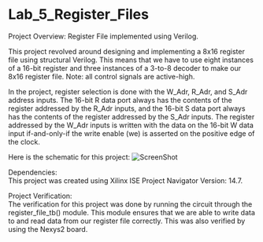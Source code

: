 # Lab_5_Register_Files
Project Overview: 
Register File implemented using Verilog.  
  
This project revolved around designing and implementing a 8x16 register file using structural Verilog. This means that we have to use eight instances of a 16-bit register and three instances of a 3-to-8 decoder to make our 8x16 register file. Note: all control signals are active-high.  
   
In the project, register selection is done with the W_Adr, R_Adr, and S_Adr address inputs. The 16-bit R data port always has the contents of the register addressed by the R_Adr inputs, and the 16-bit S data port always has the contents of the register addressed by the S_Adr inputs. The register addressed by the W_Adr inputs is written with the data on the 16-bit W data input if-and-only-if the write enable (we) is asserted on the positive edge of the clock.  
  
Here is the schematic for this project:
![ScreenShot](https://cloud.githubusercontent.com/assets/14812721/24824688/f2b0b9f2-1bc4-11e7-9ba0-70d9db9e52b3.jpg)

Dependencies:  
This project was created using Xilinx ISE Project Navigator Version: 14.7.  

  
Project Verification:    
The verification for this project was done by running the circuit through the register_file_tb() module. This module ensures that we are able to write data to and read data from our register file correctly. This was also verified by using the Nexys2 board.
